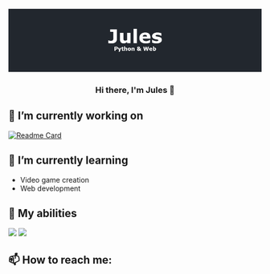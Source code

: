 <p align="center">
  <a href="http://jules.cheminat.free.fr/" target="_blank" rel="noreferrer"><img src="./banner.png" alt="my banner"></a>
</p>

<h3 align="center">
Hi there, I'm Jules 👋
</h3>


## 🔭 I’m currently working on

[![Readme Card](https://github-readme-stats.vercel.app/api/pin/?username=AliiiBenn&repo=MysteryLand)](https://github.com/AliiiBenn/MysteryLand)

## 🌱 I’m currently learning

- Video game creation 
- Web development

## 🔧 My abilities

![](https://img.shields.io/badge/Code-HTML5-informational?style=flat&logo=HTML5&color=E34F26)
![](https://img.shields.io/badge/Code-Python-informational?style=flat&logo=Python&color=003B57)

## 📫 How to reach me:



